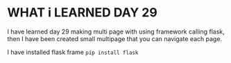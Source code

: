 # WHAT i LEARNED DAY 29

I have learned day 29 making multi page with using framework 
calling flask, then I have been created small multipage that you can navigate each page.

I have installed flask frame 
  ``pip install flask``
